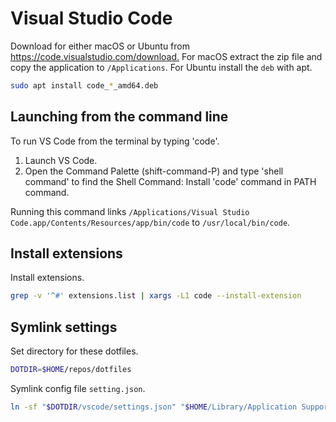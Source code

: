 Visual Studio Code
==================

Download for either macOS or Ubuntu from <https://code.visualstudio.com/download.> For macOS extract the zip file and copy the application to `/Applications`. For Ubuntu install the `deb` with apt.

```bash
sudo apt install code_*_amd64.deb
```

Launching from the command line
-------------------------------

To run VS Code from the terminal by typing 'code'.

1. Launch VS Code.
2. Open the Command Palette (shift-command-P) and type 'shell command' to find the Shell Command: Install 'code' command in PATH command.

Running this command links `/Applications/Visual Studio Code.app/Contents/Resources/app/bin/code` to `/usr/local/bin/code`.

Install extensions
------------------

Install extensions.

```bash
grep -v '^#' extensions.list | xargs -L1 code --install-extension
```

Symlink settings
----------------

Set directory for these dotfiles.

```bash
DOTDIR=$HOME/repos/dotfiles
```

Symlink config file `setting.json`.

```bash
ln -sf "$DOTDIR/vscode/settings.json" "$HOME/Library/Application Support/Code/User/settings.json"
```
